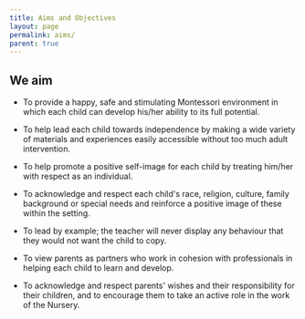 ```yaml
---
title: Aims and Objectives
layout: page
permalink: aims/
parent: true
---
```


## We aim

- To provide a happy, safe and stimulating Montessori environment in which each child can develop his/her ability to its full potential.

- To help lead each child towards independence by making a wide variety of materials and experiences easily accessible without too much adult intervention.

- To help promote a positive self-image for each child by treating him/her with respect as an individual.

- To acknowledge and respect each child's race, religion, culture, family background or special needs and reinforce a positive image of these within the setting.

- To lead by example; the teacher will never display any behaviour that they would not want the child to copy.

- To view parents as partners who work in cohesion with professionals in helping each child to learn and develop.

- To acknowledge and respect parents' wishes and their responsibility for their children, and to encourage them to take an active role in the work of the Nursery.
